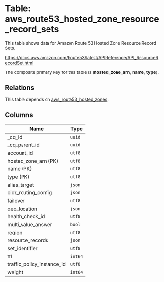 # Table: aws_route53_hosted_zone_resource_record_sets

This table shows data for Amazon Route 53 Hosted Zone Resource Record Sets.

https://docs.aws.amazon.com/Route53/latest/APIReference/API_ResourceRecordSet.html

The composite primary key for this table is (**hosted_zone_arn**, **name**, **type**).

## Relations

This table depends on [aws_route53_hosted_zones](aws_route53_hosted_zones.md).

## Columns

| Name          | Type          |
| ------------- | ------------- |
|_cq_id|`uuid`|
|_cq_parent_id|`uuid`|
|account_id|`utf8`|
|hosted_zone_arn (PK)|`utf8`|
|name (PK)|`utf8`|
|type (PK)|`utf8`|
|alias_target|`json`|
|cidr_routing_config|`json`|
|failover|`utf8`|
|geo_location|`json`|
|health_check_id|`utf8`|
|multi_value_answer|`bool`|
|region|`utf8`|
|resource_records|`json`|
|set_identifier|`utf8`|
|ttl|`int64`|
|traffic_policy_instance_id|`utf8`|
|weight|`int64`|